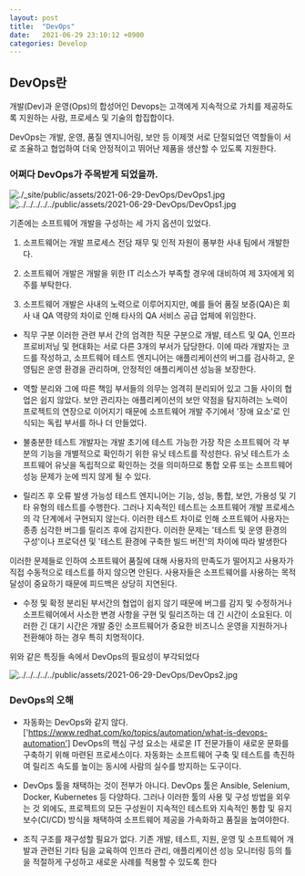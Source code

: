 ```yaml
---
layout: post
title:  "DevOps"
date:   2021-06-29 23:10:12 +0900
categories: Develop
---
```


## DevOps란

개발(Dev)과 운영(Ops)의 합성어인 Devops는 고객에게 지속적으로 가치를 제공하도록 지원하는 사람, 프로세스 및 기술의 합집합이다.

DevOps는 개발, 운영, 품질 엔지니어링, 보안 등 이제껏 서로 단절되었던 역할들이 서로 조율하고 협업하여 더욱 안정적이고 뛰어난 제품을 생산할 수 있도록 지원한다.

### 어쩌다 DevOps가 주목받게 되었을까.

![./_site/public/assets/2021-06-29-DevOps/DevOps1.jpg](../../../../../public/assets/2021-06-29-DevOps/DevOps1.jpg)
![../../../../../public/assets/2021-06-29-DevOps/DevOps1.jpg](../../../../../public/assets/2021-06-29-DevOps/DevOps1.jpg)


기존에는 소프트웨어 개발을 구성하는 세 가지 옵션이 있었다.

1. 소프트웨어는 개발 프로세스 전담 재무 및 인적 자원이 풍부한 사내 팀에서 개발한다.

2. 소프트웨어 개발은 개발을 위한 IT 리소스가 부족할 경우에 대비하여 제 3자에게 외주를 부탁한다.

3. 소프트웨어 개발은 사내의 노력으로 이루어지지만, 예를 들어 품질 보증(QA)은 회사 내 QA 역량의 차이로 인해 타사의 QA 서비스 공급 업체에 위임한다.

- 직무 구분
이러한 관련 부서 간의 엄격한 직문 구분으로 개발, 테스트 및 QA, 인프라 프로비저닝 및 현대화는 서로 다른 3개의 부서가 담당한다. 이에 따라 개발자는 코드를 작성하고, 소프트웨어 테스트 엔지니어는 애플리케이션의 버그를 검사하고, 운영팀은 운영 환경을 관리하며, 안정적인 애플리케이션 성능을 보장한다.

- 역할 분리와 그에 따른 책임
부서들의 의무는 엄격히 분리되어 있고 그들 사이의 협업은 쉽지 않았다. 보안 관리자는 애플리케이션의 보안 약점을 탐지하려는 노력이 프로젝트의 연장으로 이어지기 때문에 소프트웨어 개발 주기에서 '장애 요소'로 인식되는 독립 부서를 하나 더 만들었다.

- 불충분한 테스트
개발자는 개발 초기에 테스트 가능한 가장 작은 소프트웨어 각 부분의 기능을 개별적으로 확인하기 위한 유닛 테스트를 작성한다. 유닛 테스트가 소프트웨어 유닛을 독립적으로 확인하는 것을 의미하므로 통합 오류 또는 소프트웨어 성능 문제가 눈에 띄지 않게 될 수 있다.

- 릴리즈 후 오류 발생 가능성
테스트 엔지니어는 기능, 성능, 통합, 보안, 가용성 및 기타 유형의 테스트를 수행한다. 그러나 지속적인 테스트는 소프트웨어 개발 프로세스의 각 단계에서 구현되지 않는다. 이러한 테스트 차이로 인해 소프트웨어 사용자는 종종 심각한 버그를 릴리즈 후에 감지한다. 이러한 문제는 '테스트 및 운영 환경의 구성'이나 프로덕션 및 '테스트 환경에 구축한 빌드 버전'의 차이에 따라 발생한다

이러한 문제들로 인하여 소프트웨어 품질에 대해 사용자의 만족도가 떨어지고 사용자가 직접 수동적으로 테스트를 하지 않으면 안된다. 사용자들은 소프트웨어를 사용하는 목적 달성이 중요하기 때문에 피드백은 상당히 지연된다.

- 수정 및 확정
분리된 부서간의 협업이 쉽지 않기 때문에 버그를 감지 및 수정하거나 소프트웨어에서 사소한 변경 사항을 구현 및 릴리즈하는 데 긴 시간이 소요된다. 이러한 긴 대기 시간은 개발 중인 소프트웨어가 중요한 비즈니스 운영을 지원하거나 전환해야 하는 경우 특히 치명적이다.

위와 같은 특징들 속에서 DevOps의 필요성이 부각되었다

![../../../../../public/assets/2021-06-29-DevOps/DevOps2.jpg](../../../../../public/assets/2021-06-29-DevOps/DevOps2.jpg)


### DevOps의 오해
- 자동화는 DevOps와 같지 않다. 
['https://www.redhat.com/ko/topics/automation/what-is-devops-automation']
DevOps의 핵심 구성 요소는 새로운 IT 전문가들이 새로운 문화를 구축하기 위해 마련된 프로세스이다. 자동화는 소프트웨어 구축 및 테스트를 촉진하여 릴리즈 속도를 높이는 동시에 사람의 실수를 방지하는 도구이다.

- DevOps 툴을 채택하는 것이 전부가 아니다.
DevOps 툴은 Ansible, Selenium, Docker, Kubernetes 등 다양하다. 그러나 이러한 툴의 사용 및 구성 방법을 외우는 것 외에도, 프로젝트의 모든 구성원이 지속적인 테스트와 지속적인 통합 및 유지보수(CI/CD) 방식을 채택하여 소프트웨어 제공을 가속화하고 품질을 높여야한다.

- 조직 구조를 재구성할 필요가 없다.
기존 개발, 테스트, 지원, 운영 및 소프트웨어 개발과 관련된 기타 팀을 교육하여 인프라 관리, 애플리케이션 성능 모니터링 등의 틀을 적절하게 구성하고 새로운 사례를 적용할 수 있도록 한다
